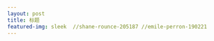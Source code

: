 ```yaml
---
layout: post
title: 标题
featured-img: sleek  //shane-rounce-205187 //emile-perron-190221
---
```



###  




